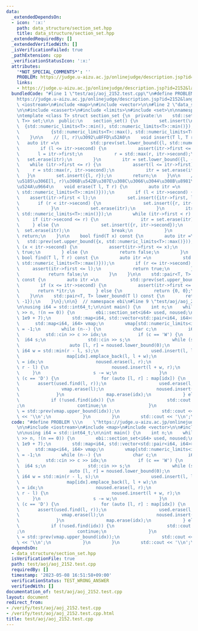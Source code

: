 ```yaml
---
data:
  _extendedDependsOn:
  - icon: ':x:'
    path: data_structure/section_set.hpp
    title: data_structure/section_set.hpp
  _extendedRequiredBy: []
  _extendedVerifiedWith: []
  _isVerificationFailed: true
  _pathExtension: cpp
  _verificationStatusIcon: ':x:'
  attributes:
    '*NOT_SPECIAL_COMMENTS*': ''
    PROBLEM: https://judge.u-aizu.ac.jp/onlinejudge/description.jsp?id=2152&lang=jp
    links:
    - https://judge.u-aizu.ac.jp/onlinejudge/description.jsp?id=2152&lang=jp
  bundledCode: "#line 1 \"test/aoj/aoj_2152.test.cpp\"\n#define PROBLEM \\\n    \"\
    https://judge.u-aizu.ac.jp/onlinejudge/description.jsp?id=2152&lang=jp\"\n\n#include\
    \ <iostream>\n#include <map>\n#include <vector>\n\n#line 2 \"data_structure/section_set.hpp\"\
    \n\n#include <cassert>\n#include <limits>\n#include <set>\n\nnamespace ebi {\n\
    \ntemplate <class T> struct section_set {\n  private:\n    std::set<std::pair<T,\
    \ T>> set;\n\n  public:\n    section_set() {\n        set.insert(\n          \
    \  {std::numeric_limits<T>::min(), std::numeric_limits<T>::min()});\n        set.insert(\n\
    \            {std::numeric_limits<T>::max(), std::numeric_limits<T>::max()});\n\
    \    }\n\n    // [l, r)\u3092\u8FFD\u52A0\n    void insert(T l, T r) {\n     \
    \   auto itr =\n            std::prev(set.lower_bound({l, std::numeric_limits<T>::min()}));\n\
    \        if (l <= itr->second) {\n            assert(itr->first <= l);\n     \
    \       l = itr->first;\n            r = std::max(r, itr->second);\n         \
    \   set.erase(itr);\n        }\n        itr = set.lower_bound({l, -1});\n    \
    \    while (itr->first <= r) {\n            assert(l <= itr->first);\n       \
    \     r = std::max(r, itr->second);\n            itr = set.erase(itr);\n     \
    \   }\n        set.insert({l, r});\n        return;\n    }\n\n    // \u96C6\u5408\
    \u5185\u306E[l, r)\u306B\u542B\u307E\u308C\u3066\u3044\u308B\u8981\u7D20\u3092\
    \u524A\u9664\n    void erase(T l, T r) {\n        auto itr =\n            std::prev(set.lower_bound({l,\
    \ std::numeric_limits<T>::min()}));\n        if (l < itr->second) {\n        \
    \    assert(itr->first < l);\n            set.insert({itr->first, l});\n     \
    \       if (r < itr->second) {\n                set.insert({r, itr->second});\n\
    \            }\n            set.erase(itr);\n        }\n        itr = set.lower_bound({l,\
    \ std::numeric_limits<T>::min()});\n        while (itr->first < r) {\n       \
    \     if (itr->second <= r) {\n                itr = set.erase(itr);\n       \
    \     } else {\n                set.insert({r, itr->second});\n              \
    \  set.erase(itr);\n                break;\n            }\n        }\n       \
    \ return;\n    }\n\n    bool find(T x) const {\n        auto itr =\n         \
    \   std::prev(set.upper_bound({x, std::numeric_limits<T>::max()}));\n        if\
    \ (x < itr->second) {\n            assert(itr->first <= x);\n            return\
    \ true;\n        } else {\n            return false;\n        }\n    }\n\n   \
    \ bool find(T l, T r) const {\n        auto itr =\n            std::prev(set.upper_bound({l,\
    \ std::numeric_limits<T>::max()}));\n        if (r <= itr->second) {\n       \
    \     assert(itr->first <= l);\n            return true;\n        } else {\n \
    \           return false;\n        }\n    }\n\n    std::pair<T, T> belong(T x)\
    \ const {\n        auto itr =\n            std::prev(set.upper_bound({x, std::numeric_limits<T>::max()}));\n\
    \        if (x <= itr->second) {\n            assert(itr->first <= x);\n     \
    \       return *itr;\n        } else {\n            return {0, 0};\n        }\n\
    \    }\n\n    std::pair<T, T> lower_bound(T l) const {\n        return *set.lower_bound({l,\
    \ -1});\n    }\n};\n\n}  // namespace ebi\n#line 9 \"test/aoj/aoj_2152.test.cpp\"\
    \n\nusing i64 = std::int64_t;\n\nint main() {\n    int n;\n    while (std::cin\
    \ >> n, !(n == 0)) {\n        ebi::section_set<i64> used, noused;\n        noused.insert(0,\
    \ 1e9 + 7);\n        std::map<i64, std::vector<std::pair<i64, i64>>> map;\n  \
    \      std::map<i64, i64> vmap;\n        vmap[std::numeric_limits<i64>::max()]\
    \ = -1;\n        while (n--) {\n            char c;\n            i64 idx;\n  \
    \          std::cin >> c >> idx;\n            if (c == 'W') {\n              \
    \  i64 s;\n                std::cin >> s;\n                while (s > 0) {\n \
    \                   auto [l, r] = noused.lower_bound(0);\n                   \
    \ i64 w = std::min(r - l, s);\n                    used.insert(l, l + w);\n  \
    \                  map[idx].emplace_back(l, l + w);\n                    vmap[l]\
    \ = idx;\n                    noused.erase(l, r);\n                    if (w !=\
    \ r - l) {\n                        noused.insert(l + w, r);\n               \
    \     }\n                    s -= w;\n                }\n            } else if\
    \ (c == 'D') {\n                for (auto [l, r] : map[idx]) {\n             \
    \       assert(used.find(l, r));\n                    used.erase(l, r);\n    \
    \                vmap.erase(l);\n                    noused.insert(l, r);\n  \
    \              }\n                map.erase(idx);\n            } else {\n    \
    \            if (!used.find(idx)) {\n                    std::cout << \"-1\\n\"\
    ;\n                    continue;\n                }\n                auto itr\
    \ = std::prev(vmap.upper_bound(idx));\n                std::cout << itr->second\
    \ << '\\n';\n            }\n        }\n        std::cout << '\\n';\n    }\n}\n"
  code: "#define PROBLEM \\\n    \"https://judge.u-aizu.ac.jp/onlinejudge/description.jsp?id=2152&lang=jp\"\
    \n\n#include <iostream>\n#include <map>\n#include <vector>\n\n#include \"data_structure/section_set.hpp\"\
    \n\nusing i64 = std::int64_t;\n\nint main() {\n    int n;\n    while (std::cin\
    \ >> n, !(n == 0)) {\n        ebi::section_set<i64> used, noused;\n        noused.insert(0,\
    \ 1e9 + 7);\n        std::map<i64, std::vector<std::pair<i64, i64>>> map;\n  \
    \      std::map<i64, i64> vmap;\n        vmap[std::numeric_limits<i64>::max()]\
    \ = -1;\n        while (n--) {\n            char c;\n            i64 idx;\n  \
    \          std::cin >> c >> idx;\n            if (c == 'W') {\n              \
    \  i64 s;\n                std::cin >> s;\n                while (s > 0) {\n \
    \                   auto [l, r] = noused.lower_bound(0);\n                   \
    \ i64 w = std::min(r - l, s);\n                    used.insert(l, l + w);\n  \
    \                  map[idx].emplace_back(l, l + w);\n                    vmap[l]\
    \ = idx;\n                    noused.erase(l, r);\n                    if (w !=\
    \ r - l) {\n                        noused.insert(l + w, r);\n               \
    \     }\n                    s -= w;\n                }\n            } else if\
    \ (c == 'D') {\n                for (auto [l, r] : map[idx]) {\n             \
    \       assert(used.find(l, r));\n                    used.erase(l, r);\n    \
    \                vmap.erase(l);\n                    noused.insert(l, r);\n  \
    \              }\n                map.erase(idx);\n            } else {\n    \
    \            if (!used.find(idx)) {\n                    std::cout << \"-1\\n\"\
    ;\n                    continue;\n                }\n                auto itr\
    \ = std::prev(vmap.upper_bound(idx));\n                std::cout << itr->second\
    \ << '\\n';\n            }\n        }\n        std::cout << '\\n';\n    }\n}"
  dependsOn:
  - data_structure/section_set.hpp
  isVerificationFile: true
  path: test/aoj/aoj_2152.test.cpp
  requiredBy: []
  timestamp: '2023-05-08 16:51:58+09:00'
  verificationStatus: TEST_WRONG_ANSWER
  verifiedWith: []
documentation_of: test/aoj/aoj_2152.test.cpp
layout: document
redirect_from:
- /verify/test/aoj/aoj_2152.test.cpp
- /verify/test/aoj/aoj_2152.test.cpp.html
title: test/aoj/aoj_2152.test.cpp
---
```

